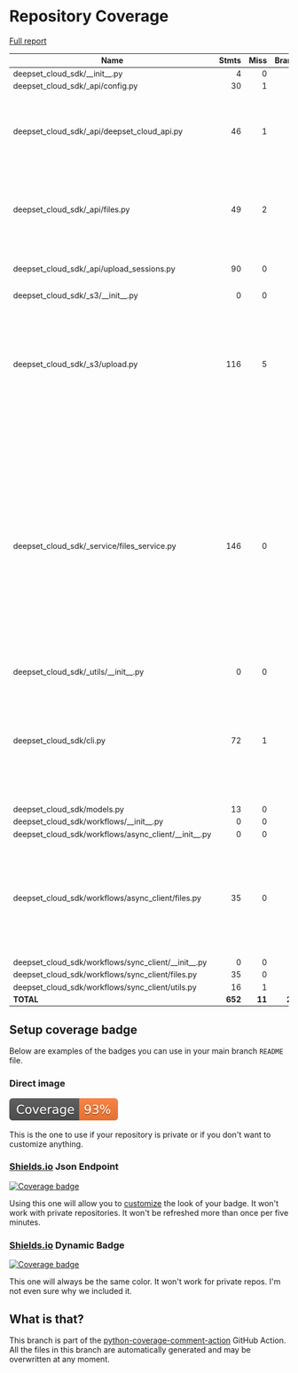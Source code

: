 # Repository Coverage

[Full report](https://htmlpreview.github.io/?https://github.com/deepset-ai/deepset-cloud-sdk/blob/python-coverage-comment-action-data/htmlcov/index.html)

| Name                                                        |    Stmts |     Miss |   Branch |   BrPart |   Cover |   Missing |
|------------------------------------------------------------ | -------: | -------: | -------: | -------: | ------: | --------: |
| deepset\_cloud\_sdk/\_\_init\_\_.py                         |        4 |        0 |        0 |        0 |    100% |           |
| deepset\_cloud\_sdk/\_api/config.py                         |       30 |        1 |        8 |        1 |     95% |        37 |
| deepset\_cloud\_sdk/\_api/deepset\_cloud\_api.py            |       46 |        1 |       16 |        6 |     89% |45->44, 61->63, 62->61, 63->62, 68->exit, 77->71, 212 |
| deepset\_cloud\_sdk/\_api/files.py                          |       49 |        2 |       18 |        5 |     90% |34->33, 96-99, 102->106, 106->110, 110->113 |
| deepset\_cloud\_sdk/\_api/upload\_sessions.py               |       90 |        0 |       28 |        2 |     98% |188->182, 227->221 |
| deepset\_cloud\_sdk/\_s3/\_\_init\_\_.py                    |        0 |        0 |        0 |        0 |    100% |           |
| deepset\_cloud\_sdk/\_s3/upload.py                          |      116 |        5 |       40 |        7 |     91% |85->79, 105->exit, 116-124, 160->exit, 161->160, 252->exit, 270->exit |
| deepset\_cloud\_sdk/\_service/files\_service.py             |      146 |        0 |       86 |       14 |     94% |46->48, 47->46, 48->47, 55->exit, 95->102, 107->106, 147->161, 161->170, 173->172, 193->192, 237->236, 287->293, 328->340, 340->348 |
| deepset\_cloud\_sdk/\_utils/\_\_init\_\_.py                 |        0 |        0 |        0 |        0 |    100% |           |
| deepset\_cloud\_sdk/cli.py                                  |       72 |        1 |       32 |        8 |     91% |28->27, 48->51, 55->54, 71->70, 121->120, 167->143, 176->175, 226->225, 242 |
| deepset\_cloud\_sdk/models.py                               |       13 |        0 |        4 |        0 |    100% |           |
| deepset\_cloud\_sdk/workflows/\_\_init\_\_.py               |        0 |        0 |        0 |        0 |    100% |           |
| deepset\_cloud\_sdk/workflows/async\_client/\_\_init\_\_.py |        0 |        0 |        0 |        0 |    100% |           |
| deepset\_cloud\_sdk/workflows/async\_client/files.py        |       35 |        0 |       14 |        7 |     86% |53->exit, 54->53, 87->exit, 88->87, 114->exit, 149->exit, 187->exit |
| deepset\_cloud\_sdk/workflows/sync\_client/\_\_init\_\_.py  |        0 |        0 |        0 |        0 |    100% |           |
| deepset\_cloud\_sdk/workflows/sync\_client/files.py         |       35 |        0 |        0 |        0 |    100% |           |
| deepset\_cloud\_sdk/workflows/sync\_client/utils.py         |       16 |        1 |        2 |        0 |     94% |        26 |
|                                                   **TOTAL** |  **652** |   **11** |  **248** |   **50** | **93%** |           |


## Setup coverage badge

Below are examples of the badges you can use in your main branch `README` file.

### Direct image

[![Coverage badge](https://raw.githubusercontent.com/deepset-ai/deepset-cloud-sdk/python-coverage-comment-action-data/badge.svg)](https://htmlpreview.github.io/?https://github.com/deepset-ai/deepset-cloud-sdk/blob/python-coverage-comment-action-data/htmlcov/index.html)

This is the one to use if your repository is private or if you don't want to customize anything.

### [Shields.io](https://shields.io) Json Endpoint

[![Coverage badge](https://img.shields.io/endpoint?url=https://raw.githubusercontent.com/deepset-ai/deepset-cloud-sdk/python-coverage-comment-action-data/endpoint.json)](https://htmlpreview.github.io/?https://github.com/deepset-ai/deepset-cloud-sdk/blob/python-coverage-comment-action-data/htmlcov/index.html)

Using this one will allow you to [customize](https://shields.io/endpoint) the look of your badge.
It won't work with private repositories. It won't be refreshed more than once per five minutes.

### [Shields.io](https://shields.io) Dynamic Badge

[![Coverage badge](https://img.shields.io/badge/dynamic/json?color=brightgreen&label=coverage&query=%24.message&url=https%3A%2F%2Fraw.githubusercontent.com%2Fdeepset-ai%2Fdeepset-cloud-sdk%2Fpython-coverage-comment-action-data%2Fendpoint.json)](https://htmlpreview.github.io/?https://github.com/deepset-ai/deepset-cloud-sdk/blob/python-coverage-comment-action-data/htmlcov/index.html)

This one will always be the same color. It won't work for private repos. I'm not even sure why we included it.

## What is that?

This branch is part of the
[python-coverage-comment-action](https://github.com/marketplace/actions/python-coverage-comment)
GitHub Action. All the files in this branch are automatically generated and may be
overwritten at any moment.